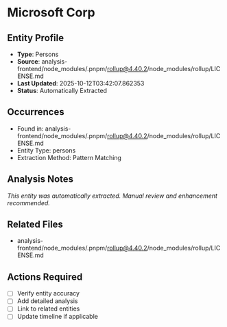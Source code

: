 # Microsoft Corp

## Entity Profile
- **Type**: Persons
- **Source**: analysis-frontend/node_modules/.pnpm/rollup@4.40.2/node_modules/rollup/LICENSE.md
- **Last Updated**: 2025-10-12T03:42:07.862353
- **Status**: Automatically Extracted

## Occurrences
- Found in: analysis-frontend/node_modules/.pnpm/rollup@4.40.2/node_modules/rollup/LICENSE.md
- Entity Type: persons
- Extraction Method: Pattern Matching

## Analysis Notes
*This entity was automatically extracted. Manual review and enhancement recommended.*

## Related Files
- analysis-frontend/node_modules/.pnpm/rollup@4.40.2/node_modules/rollup/LICENSE.md

## Actions Required
- [ ] Verify entity accuracy
- [ ] Add detailed analysis
- [ ] Link to related entities
- [ ] Update timeline if applicable
